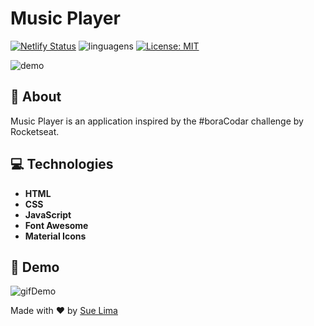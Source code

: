 # Music Player

[![Netlify Status](https://api.netlify.com/api/v1/badges/a263873e-29ba-46c4-aece-55e99d95b60c/deploy-status)](https://sue-music-player.netlify.app)
![linguagens](https://img.shields.io/github/languages/count/sue-lima/music-player)
[![License: MIT](https://img.shields.io/badge/License-MIT-yellow.svg)](https://github.com/sue-lima/music-player/blob/main/LICENSE)

![demo](https://github.com/sue-lima/music-player/assets/54121204/f29786a9-4fe9-48ff-bf80-98ac45effefc)

## 🔖 About

Music Player is an application inspired by the #boraCodar challenge by Rocketseat.

## 💻 Technologies

- __HTML__ 
- __CSS__
- __JavaScript__
- __Font Awesome__ 
- __Material Icons__

## 🚀 Demo
![gifDemo](https://github.com/sue-lima/music-player/assets/54121204/74f61a67-7ee5-4ecd-8a39-29646bada1a7)

Made with ❤️ by <a href="https://www.linkedin.com/in/suelen-ferreira-de-lima-b3b97073/">Sue Lima</a>

